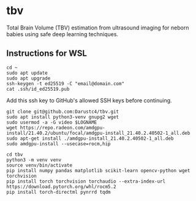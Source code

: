 # tbv
Total Brain Volume (TBV) estimation from ultrasound imaging for neborn babies using safe deep learning techniques.

## Instructions for WSL

```console
cd ~
sudo apt update
sudo apt upgrade
ssh-keygen -t ed25519 -C "email@domain.com"
cat .ssh/id_ed25519.pub
```

Add this ssh key to GitHub's allowed SSH keys before continuing.

```console
git clone git@github.com:Darustc4/tbv.git
sudo apt install python3-venv gnupg2 wget
sudo usermod -a -G video $LOGNAME
wget https://repo.radeon.com/amdgpu-install/21.40.2/ubuntu/focal/amdgpu-install_21.40.2.40502-1_all.deb
sudo apt-get install ./amdgpu-install_21.40.2.40502-1_all.deb
sudo amdgpu-install --usecase=rocm,hip

cd tbv
python3 -m venv venv
source venv/bin/activate
pip install numpy pandas matplotlib scikit-learn opencv-python wget torchvision
pip install torch torchvision torchaudio --extra-index-url https://download.pytorch.org/whl/rocm5.2
pip install torch-directml pynrrd tqdm
```
